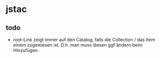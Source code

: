 # jstac

## todo

- root-Link zeigt immer auf den Catalog, falls die Collection / das Item einem zugewiesen ist. D.h. man muss diesen ggf ändern beim Hinzufügen.
